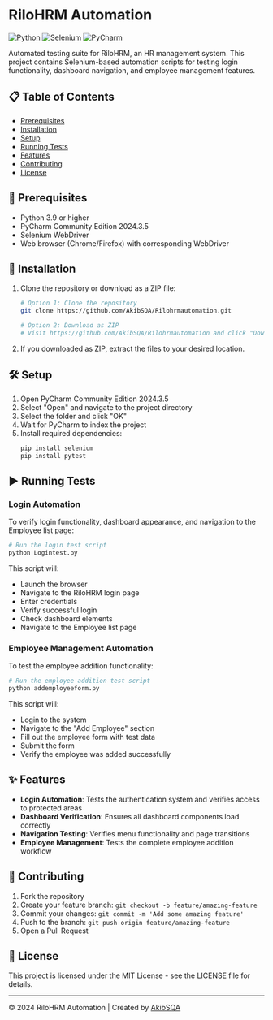 # RiloHRM Automation

[![Python](https://img.shields.io/badge/Python-3.9+-blue.svg)](https://www.python.org/downloads/)
[![Selenium](https://img.shields.io/badge/Selenium-4.0+-green.svg)](https://www.selenium.dev/)
[![PyCharm](https://img.shields.io/badge/PyCharm-2024.3.5-yellow.svg)](https://www.jetbrains.com/pycharm/)

Automated testing suite for RiloHRM, an HR management system. This project contains Selenium-based automation scripts for testing login functionality, dashboard navigation, and employee management features.

## 📋 Table of Contents

- [Prerequisites](#prerequisites)
- [Installation](#installation)
- [Setup](#setup)
- [Running Tests](#running-tests)
- [Features](#features)
- [Contributing](#contributing)
- [License](#license)

## 🔧 Prerequisites

- Python 3.9 or higher
- PyCharm Community Edition 2024.3.5
- Selenium WebDriver
- Web browser (Chrome/Firefox) with corresponding WebDriver

## 💾 Installation

1. Clone the repository or download as a ZIP file:

   ```bash
   # Option 1: Clone the repository
   git clone https://github.com/AkibSQA/Rilohrmautomation.git
   
   # Option 2: Download as ZIP
   # Visit https://github.com/AkibSQA/Rilohrmautomation and click "Download ZIP"
   ```

2. If you downloaded as ZIP, extract the files to your desired location.

## 🛠️ Setup

1. Open PyCharm Community Edition 2024.3.5
2. Select "Open" and navigate to the project directory
3. Select the folder and click "OK"
4. Wait for PyCharm to index the project
5. Install required dependencies:
   ```bash
   pip install selenium
   pip install pytest
   ```

## ▶️ Running Tests

### Login Automation

To verify login functionality, dashboard appearance, and navigation to the Employee list page:

```bash
# Run the login test script
python Logintest.py
```

This script will:
- Launch the browser
- Navigate to the RiloHRM login page
- Enter credentials
- Verify successful login
- Check dashboard elements
- Navigate to the Employee list page

### Employee Management Automation

To test the employee addition functionality:

```bash
# Run the employee addition test script
python addemployeeform.py
```

This script will:
- Login to the system
- Navigate to the "Add Employee" section
- Fill out the employee form with test data
- Submit the form
- Verify the employee was added successfully

## ✨ Features

- **Login Automation**: Tests the authentication system and verifies access to protected areas
- **Dashboard Verification**: Ensures all dashboard components load correctly
- **Navigation Testing**: Verifies menu functionality and page transitions
- **Employee Management**: Tests the complete employee addition workflow

## 🤝 Contributing

1. Fork the repository
2. Create your feature branch: `git checkout -b feature/amazing-feature`
3. Commit your changes: `git commit -m 'Add some amazing feature'`
4. Push to the branch: `git push origin feature/amazing-feature`
5. Open a Pull Request

## 📄 License

This project is licensed under the MIT License - see the LICENSE file for details.

---

© 2024 RiloHRM Automation | Created by [AkibSQA](https://github.com/AkibSQA)
